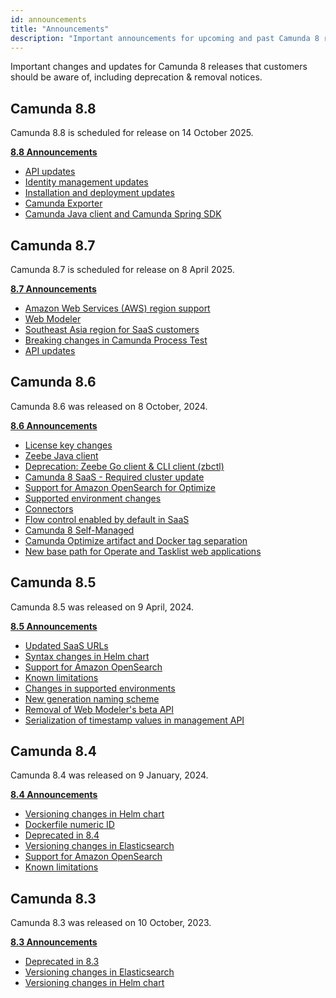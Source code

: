 ```yaml
---
id: announcements
title: "Announcements"
description: "Important announcements for upcoming and past Camunda 8 releases that customers should be aware of, including deprecation & removal notices."
---
```


Important changes and updates for Camunda 8 releases that customers should be aware of, including deprecation & removal notices.

## Camunda 8.8

Camunda 8.8 is scheduled for release on 14 October 2025.

<div class="double-column-container">
<div class="double-column-left">

**[8.8 Announcements](/reference/announcements/880.md)**

</div>
<div class="double-column-right">

- [API updates](/reference/announcements/880.md#api-updates-saasself-managed)
- [Identity management updates](/reference/announcements/880.md#identity-management-updates-saasself-managed)
- [Installation and deployment updates](/reference/announcements/880.md#installation-and-deployment-updates-self-managed)
- [Camunda Exporter](/reference/announcements/880.md#camunda-exporter-self-managed)
- [Camunda Java client and Camunda Spring SDK](/reference/announcements/880.md#camunda-java-client-and-camunda-spring-sdk-self-managed)

</div>
</div>

## Camunda 8.7

Camunda 8.7 is scheduled for release on 8 April 2025.

<div class="double-column-container">
<div class="double-column-left">

**[8.7 Announcements](/reference/announcements/870.md)**

</div>
<div class="double-column-right">

<!--- [Ad-hoc subprocesses](#)
- [Document handling](#)
- [RPA](#)
  - [Fetch RPA resource API](#)
  - [deployResourceAPI for RPA](#) -->

- [Amazon Web Services (AWS) region support](/reference/announcements/870.md#amazon-web-services-aws-region-support-saas)
- [Web Modeler](/reference/announcements/870.md#web-modeler)
- [Southeast Asia region for SaaS customers](/reference/announcements/870.md#southeast-asia-region-for-saas-customers-saas)
- [Breaking changes in Camunda Process Test](/reference/announcements/870.md#breaking-changes-in-camunda-process-test)
- [API updates](/reference/announcements/870.md#api-updates-saasself-managed)

</div>
</div>

## Camunda 8.6

Camunda 8.6 was released on 8 October, 2024.

<div class="double-column-container">
<div class="double-column-left">

**[8.6 Announcements](/reference/announcements/860.md)**

</div>
<div class="double-column-right">

- [License key changes](/reference/announcements/860.md#license-key-changes)
- [Zeebe Java client](/reference/announcements/860.md#zeebe-java-client)
- [Deprecation: Zeebe Go client & CLI client (zbctl)](/reference/announcements/860.md#deprecation-zeebe-go-client--cli-client-zbctl)
- [Camunda 8 SaaS - Required cluster update](/reference/announcements/860.md#camunda-8-saas---required-cluster-update)
- [Support for Amazon OpenSearch for Optimize](/reference/announcements/860.md#support-for-amazon-opensearch-for-optimize)
- [Supported environment changes](/reference/announcements/860.md#supported-environment-changes-openjdk-elasticsearch-amazon-opensearch)
- [Connectors](/reference/announcements/860.md#connectors)
- [Flow control enabled by default in SaaS](/reference/announcements/860.md#flow-control-enabled-by-default-in-saas)
- [Camunda 8 Self-Managed](/reference/announcements/860.md#camunda-8-self-managed)
- [Camunda Optimize artifact and Docker tag separation](/reference/announcements/860.md#camunda-optimize-artifact-and-docker-tag-separation)
- [New base path for Operate and Tasklist web applications](/reference/announcements/860.md#new-base-path-for-operate-and-tasklist-web-applications)

</div>
</div>

## Camunda 8.5

Camunda 8.5 was released on 9 April, 2024.

<div class="double-column-container">
<div class="double-column-left">

**[8.5 Announcements](/reference/announcements/850.md#camunda-85)**

</div>
<div class="double-column-right">

- [Updated SaaS URLs](/reference/announcements/850.md#updated-saas-urls)
- [Syntax changes in Helm chart](/reference/announcements/850.md#syntax-changes-in-helm-chart)
- [Support for Amazon OpenSearch](/reference/announcements/850.md#support-for-amazon-opensearch)
- [Known limitations](/reference/announcements/850.md#known-limitations)
- [Changes in supported environments](/reference/announcements/850.md#changes-in-supported-environments)
- [New generation naming scheme](/reference/announcements/850.md#camunda-saas-new-generation-naming-scheme)
- [Removal of Web Modeler's beta API](/reference/announcements/850.md#removal-of-web-modelers-beta-api)
- [Serialization of timestamp values in management API](/reference/announcements/850.md#zeebe-850-breaks-serialization-of-timestamp-values-in-management-api-self-managed-only)

</div>
</div>

## Camunda 8.4

Camunda 8.4 was released on 9 January, 2024.

<div class="double-column-container">
<div class="double-column-left">

**[8.4 Announcements](/reference/announcements/850.md#camunda-84)**

</div>
<div class="double-column-right">

- [Versioning changes in Helm chart](/reference/announcements/850.md#versioning-changes-in-helm-chart)
- [Dockerfile numeric ID](/reference/announcements/850.md#dockerfile-numeric-id)
- [Deprecated in 8.4](/reference/announcements/850.md#deprecated-in-84)
- [Versioning changes in Elasticsearch](/reference/announcements/850.md#versioning-changes-in-elasticsearch)
- [Support for Amazon OpenSearch](/reference/announcements/850.md#support-for-amazon-opensearch-1)
- [Known limitations](/reference/announcements/850.md#known-limitations-1)

</div>
</div>

## Camunda 8.3

Camunda 8.3 was released on 10 October, 2023.

<div class="double-column-container">
<div class="double-column-left">

**[8.3 Announcements](/reference/announcements/850.md#camunda-83)**

</div>
<div class="double-column-right">

- [Deprecated in 8.3](/reference/announcements/850.md#deprecated-in-83)
- [Versioning changes in Elasticsearch](/reference/announcements/850.md#versioning-changes-in-elasticsearch-1)
- [Versioning changes in Helm chart](/reference/announcements/850.md#versioning-changes-in-helm-chart-1)

</div>
</div>
